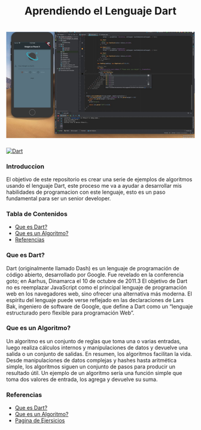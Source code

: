 <h1 align="center">Aprendiendo el Lenguaje Dart</h1>

<h1 align="center">
  <img src="https://github.com/Ing-Brayan-Martinez/Dart-Algorithm-Example/blob/master/.github/assest/maxresdefault.jpg" alt="Flutter" width="800"/>
</h1>

[![Dart](https://github.com/Ing-Brayan-Martinez/Dart-Algorithm-Example/actions/workflows/dart.yml/badge.svg)](https://github.com/Ing-Brayan-Martinez/Dart-Algorithm-Example/actions/workflows/dart.yml)

### Introduccion

El objetivo de este repositorio es crear una serie de ejemplos de algoritmos usando el lenguaje Dart, este proceso me 
va a ayudar a desarrollar mis habilidades de programacion con este lenguaje, esto es un paso fundamental para ser 
un senior developer.

### Tabla de Contenidos

- [Que es Dart?](#que-es-dart)
- [Que es un Algoritmo?](#que-es-un-algoritmo)
- [Referencias](#referencias)

### Que es Dart?

Dart (originalmente llamado Dash) es un lenguaje de programación de código abierto, desarrollado por Google. Fue revelado 
en la conferencia goto; en Aarhus, Dinamarca el 10 de octubre de 2011.3​ El objetivo de Dart no es reemplazar JavaScript
como el principal lenguaje de programación web en los navegadores web, sino ofrecer una alternativa más moderna. El espíritu 
del lenguaje puede verse reflejado en las declaraciones de Lars Bak, ingeniero de software de Google, que define a Dart como 
un “lenguaje estructurado pero flexible para programación Web”.

### Que es un Algoritmo?

Un algoritmo es un conjunto de reglas que toma una o varias entradas, luego realiza cálculos internos y manipulaciones de 
datos y devuelve una salida o un conjunto de salidas. En resumen, los algoritmos facilitan la vida. Desde manipulaciones 
de datos complejas y hashes hasta aritmética simple, los algoritmos siguen un conjunto de pasos para producir un resultado 
útil. Un ejemplo de un algoritmo sería una función simple que toma dos valores de entrada, los agrega y devuelve su suma.

### Referencias

- [Que es Dart?](https://es.wikipedia.org/wiki/Dart)
- [Que es un Algoritmo?](https://the-algorithms.com/es#about)
- [Pagina de Ejersicios](https://the-algorithms.com/es)
